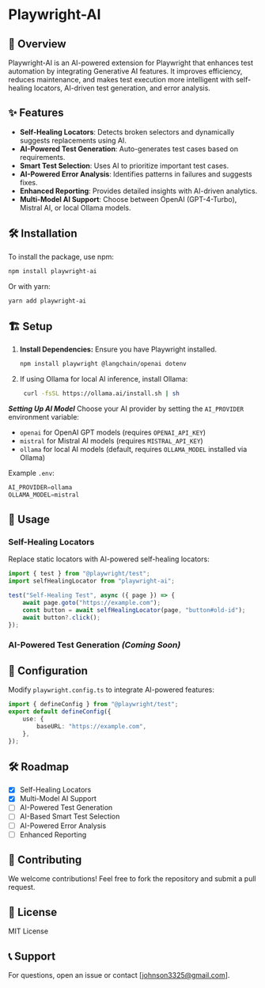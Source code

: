 # Playwright-AI

## 🚀 Overview
Playwright-AI is an AI-powered extension for Playwright that enhances test automation by integrating Generative AI features. It improves efficiency, reduces maintenance, and makes test execution more intelligent with self-healing locators, AI-driven test generation, and error analysis.

## ✨ Features
- **Self-Healing Locators**: Detects broken selectors and dynamically suggests replacements using AI.
- **AI-Powered Test Generation**: Auto-generates test cases based on requirements.
- **Smart Test Selection**: Uses AI to prioritize important test cases.
- **AI-Powered Error Analysis**: Identifies patterns in failures and suggests fixes.
- **Enhanced Reporting**: Provides detailed insights with AI-driven analytics.
- **Multi-Model AI Support**: Choose between OpenAI (GPT-4-Turbo), Mistral AI, or local Ollama models.

## 🛠 Installation
To install the package, use npm:
```sh
npm install playwright-ai
```
Or with yarn:
```sh
yarn add playwright-ai
```

## 🏗️ Setup
1. **Install Dependencies:** Ensure you have Playwright installed.
   ```sh
   npm install playwright @langchain/openai dotenv
   ```
2. If using Ollama for local AI inference, install Ollama:
   ```sh 
    curl -fsSL https://ollama.ai/install.sh | sh
   ```

***Setting Up AI Model***
Choose your AI provider by setting the `AI_PROVIDER` environment variable:

- `openai` for OpenAI GPT models (requires `OPENAI_API_KEY`)
- `mistral` for Mistral AI models (requires `MISTRAL_API_KEY`)
- `ollama` for local AI models (default, requires `OLLAMA_MODEL` installed via Ollama)

Example `.env`:
```typescript
AI_PROVIDER=ollama
OLLAMA_MODEL=mistral
```

## 🎯 Usage
### **Self-Healing Locators**
Replace static locators with AI-powered self-healing locators:
```typescript
import { test } from "@playwright/test";
import selfHealingLocator from "playwright-ai";

test("Self-Healing Test", async ({ page }) => {
    await page.goto("https://example.com");
    const button = await selfHealingLocator(page, "button#old-id");
    await button?.click();
});
```

### **AI-Powered Test Generation** *(Coming Soon)*

## 📝 Configuration
Modify `playwright.config.ts` to integrate AI-powered features:
```typescript
import { defineConfig } from "@playwright/test";
export default defineConfig({
    use: {
        baseURL: "https://example.com",
    },
});
```

## 🛠 Roadmap
- [x] Self-Healing Locators
- [x] Multi-Model AI Support
- [ ] AI-Powered Test Generation
- [ ] AI-Based Smart Test Selection
- [ ] AI-Powered Error Analysis
- [ ] Enhanced Reporting

## 🤝 Contributing
We welcome contributions! Feel free to fork the repository and submit a pull request.

## 📜 License
MIT License

## 📞 Support
For questions, open an issue or contact [johnson3325@gmail.com].

